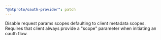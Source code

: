 ```yaml
---
"@atproto/oauth-provider": patch
---
```


Disable request params scopes defaulting to client metadata scopes. Requires that client always provide a "scope" parameter when initiating an oauth flow.
